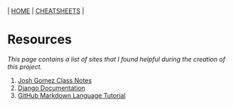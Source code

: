 \| [HOME](README.md) \| [CHEATSHEETS](cheatsheet.md) \|
# Resources
*This page contains a list of sites that I found helpful during the creation of this project.*

1. [Josh Gomez Class Notes](https://notebooks.azure.com/joshuagomez/projects/web-dev-class)
2. [Django Documentation](https://docs.djangoproject.com/en/2.2/)
3. [GitHub Markdown Language Tutorial](https://github.com/adam-p/markdown-here/wiki/Markdown-Cheatsheet)
